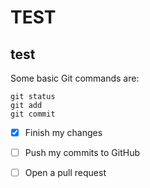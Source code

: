 # TEST
## test
Some basic Git commands are:
```
git status
git add
git commit
```
- [x] Finish my changes
- [ ] Push my commits to GitHub
- [ ] Open a pull request



